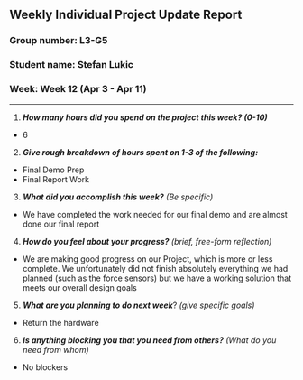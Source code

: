 ## Weekly Individual Project Update Report
### Group number: L3-G5
### Student name: Stefan Lukic
### Week: Week 12 (Apr 3 - Apr 11)
___
1. ***How many hours did you spend on the project this week? (0-10)***  
  - 6

2. ***Give rough breakdown of hours spent on 1-3 of the following:***
  - Final Demo Prep
  - Final Report Work
  
3. ***What did you accomplish this week?*** _(Be specific)_
  - We have completed the work needed for our final demo and are almost done our final report

4. ***How do you feel about your progress?*** _(brief, free-form reflection)_
  - We are making good progress on our Project, which is more or less complete. We unfortunately did
  not finish absolutely everything we had planned (such as the force sensors) but we have a working
  solution that meets our overall design goals

5. ***What are you planning to do next week***? _(give specific goals)_
  - Return the hardware

6. ***Is anything blocking you that you need from others?*** _(What do you need from whom)_
  - No blockers
